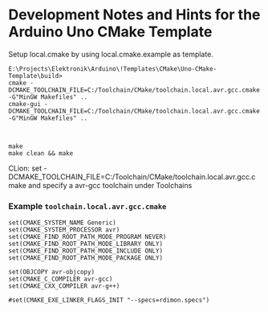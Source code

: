 # Development Notes and Hints for the Arduino Uno CMake Template #    


Setup local.cmake by using local.cmake.example as template.

    E:\Projects\Elektronik\Arduino\!Templates\CMake\Uno-CMake-Template\build>
    cmake -DCMAKE_TOOLCHAIN_FILE=C:/Toolchain/CMake/toolchain.local.avr.gcc.cmake -G"MinGW Makefiles" ..  
	cmake-gui -DCMAKE_TOOLCHAIN_FILE=C:/Toolchain/CMake/toolchain.local.avr.gcc.cmake -G"MinGW Makefiles" ..



    make
	make clean && make

CLion:
set -DCMAKE_TOOLCHAIN_FILE=C:/Toolchain/CMake/toolchain.local.avr.gcc.cmake and specify a avr-gcc toolchain under Toolchains

### Example `toolchain.local.avr.gcc.cmake` ###

    set(CMAKE_SYSTEM_NAME Generic)
    set(CMAKE_SYSTEM_PROCESSOR avr)
    set(CMAKE_FIND_ROOT_PATH_MODE_PROGRAM NEVER)
    set(CMAKE_FIND_ROOT_PATH_MODE_LIBRARY ONLY)
    set(CMAKE_FIND_ROOT_PATH_MODE_INCLUDE ONLY)
    set(CMAKE_FIND_ROOT_PATH_MODE_PACKAGE ONLY)
    
    set(OBJCOPY avr-objcopy)
    set(CMAKE_C_COMPILER avr-gcc)
    set(CMAKE_CXX_COMPILER avr-g++)
    
    #set(CMAKE_EXE_LINKER_FLAGS_INIT "--specs=rdimon.specs")
